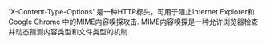 'X-Content-Type-Options' 是一种HTTP标头，可用于阻止Internet Explorer和Google Chrome
中的MIME内容嗅探攻击.
MIME内容嗅探是一种允许浏览器检查并动态猜测内容类型和文件类型的机制.